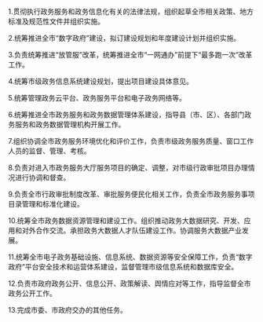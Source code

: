 1.贯彻执行政务服务和政务信息化有关的法律法规，组织起草全市相关政策、地方标准及规范性文件并组织实施。

2.统筹推进全市“数字政府”建设，拟订建设规划和年度建设计划并组织实施。

3.负责统筹推进“放管服”改革，统筹推进全市“一网通办”前提下“最多跑一次”改革工作。

4.统筹市级政务信息系统建设规划，提出项目建设具体意见。

5.统筹管理政务云平台、政务服务平台和电子政务网络等。

6.统筹推进全市政务服务和政务数据管理体系建设，指导县（市、区）、各部门政务服务和政务数据管理机构开展工作。

7.组织协调全市政务服务环境优化和评价工作，负责市级政务服务质量、窗口工作人员的监督、管理、考核。

8.负责对进入市政务服务大厅服务项目的确定、调整，对市级行政审批项目办理情况进行协调和督查。

9.负责全市行政审批制度改革、审批服务便民化相关工作，负责全市政务服务事项目录管理和标准化建设。

10.统筹全市政务数据资源管理和建设工作。组织推动政务大数据研究、开发、应用和对外合作交流。承担政务大数据人才队伍建设工作。协调服务大数据产业发展。

11.统筹全市电子政务基础设施、信息系统、数据资源等安全保障工作，负责“数字政府”平台安全技术和运营体系建设，监督管理市级信息系统和数据库安全。

12.负责市政府政务公开、信息公开、政策解读、舆情应对等工作，指导监督全市政务公开工作。

13.完成市委、市政府交办的其他任务。